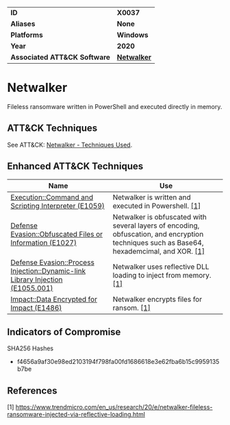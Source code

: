 
<table>
<tr>
<td><b>ID</b></td>
<td><b>X0037</b></td>
</tr>
<tr>
<td><b>Aliases</b></td>
<td><b>None</b></td>
</tr>
<tr>
<td><b>Platforms</b></td>
<td><b>Windows</b></td>
</tr>
<tr>
<td><b>Year</b></td>
<td><b>2020</b></td>
</tr>
<tr>
<td><b>Associated ATT&CK Software</b></td>
<td><b><a href="https://attack.mitre.org/software/S0457/">Netwalker</a></b></td>
</tr>
</table>


# Netwalker

Fileless ransomware written in PowerShell and executed directly in memory.

## ATT&CK Techniques

See ATT&CK: [Netwalker - Techniques Used](https://attack.mitre.org/software/S0457/).


## Enhanced ATT&CK Techniques

|Name|Use|
|---|---|
|[Execution::Command and Scripting Interpreter (E1059)](../execution/command-and-scripting-interpreter.md)|Netwalker is written and executed in Powershell. [[1]](#1)|
|[Defense Evasion::Obfuscated Files or Information (E1027)](../defense-evasion/obfuscated-files-or-information.md)|Netwalker is obfuscated with several layers of encoding, obfuscation, and encryption techniques such as Base64, hexademcimal, and XOR. [[1]](#1)|
|[Defense Evasion::Process Injection::Dynamic-link Library Injection (E1055.001)](../defense-evasion/process-injection.md)|Netwalker uses reflective DLL loading to inject from memory. [[1]](#1)|
|[Impact::Data Encrypted for Impact (E1486)](../impact/data-encrypted-for-impact.md)|Netwalker encrypts files for ransom. [[1]](#1)|


## Indicators of Compromise

SHA256 Hashes
- f4656a9af30e98ed2103194f798fa00fd1686618e3e62fba6b15c9959135b7be

## References

<a name="1">[1]</a> https://www.trendmicro.com/en_us/research/20/e/netwalker-fileless-ransomware-injected-via-reflective-loading.html